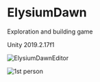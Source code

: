 # ElysiumDawn
Exploration and building game

Unity 2019.2.17f1

![ElysiumDawnEditor](https://user-images.githubusercontent.com/60736526/74043100-12bf4300-49c9-11ea-83e7-23c7f7b93edb.jpg)

![1st person](https://user-images.githubusercontent.com/60736526/74575445-43821800-4f87-11ea-8cdc-5508bde5c368.jpg)
